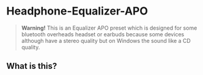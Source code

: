# Headphone-Equalizer-APO

> **Warning!** 
This is an Equalizer APO preset which is designed for some bluetooth overheads headset or earbuds because some devices although have a stereo quality but on Windows the sound like a CD quality.

## What is this?
 
